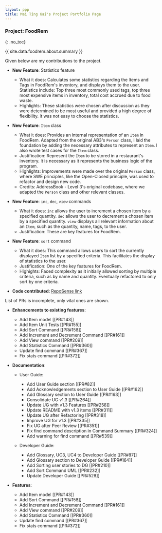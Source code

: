 ```yaml
---
layout: ppp
title: Mai Ting Kai's Project Portfolio Page
---
```


<!-- markdownlint-disable-next-line blanks-around-headings -->
### Project: FoodRem
{: .no_toc}

<!-- markdownlint-disable-next-line proper-names -->
{{ site.data.foodrem.about.summary }}

Given below are my contributions to the project.

* **New Feature**: Statistics feature

  * What it does: Calculates some statistics regarding the Items and Tags in FoodRem's inventory, and displays them to the user. Statistics include: Top three most commonly used tags, top three most expensive items in inventory, total cost accrued due to food waste.
  * Highlights: These statistics were chosen after discussion as they were determined to be most useful and provided a high degree of flexibility. It was not easy to choose the statistics.

* **New Feature**: `Item` class

  * What it does: Provides an internal representation of an `Item` in FoodRem. Adapted from the original AB3's `Person` class, I laid the foundation by adding the necessary attributes to represent an `Item`. I also wrote test cases for the `Item` class.
  * Justification: Represent the `Item` to be stored in a restaurant's inventory. It is necessary as it represents the business logic of the program.
  * Highlights: Improvements were made over the original `Person` class, where SWE principles, like the Open-Closed principle, was used to refactor and design new code.
  * Credits: AddressBook - Level 3's original codebase, where we adapted the `Person` class and other relevant classes.

* **New Feature**: `inc`, `dec`, `view` commands

  * What it does: `inc` allows the user to increment a chosen item by a specified quantity. `dec` allows the user to decrement a chosen item by a specified quantity. `view` displays all relevant information about an `Item`, such as the quantity, name, tags, to the user.
  * Justification: These are key features for FoodRem.

* **New Feature**: `sort` command

  * What it does: This command allows users to sort the currently displayed `Item` list by a specified criteria. This facilitates the display of statistics to the user.
  * Justification: One of the key features for FoodRem.
  * Highights: Faced complexity as it initially allowed sorting by multiple criteria, such as by name and quantity. Eventually refactored to only sort by one criteria.

* **Code contributed**: [RepoSense link](https://nus-cs2103-ay2223s1.github.io/tp-dashboard/?search=&sort=groupTitle&sortWithin=title&timeframe=commit&mergegroup=&groupSelect=groupByRepos&breakdown=true&checkedFileTypes=docs~functional-code~test-code~other&since=2022-09-16&tabOpen=true&tabType=authorship&tabAuthor=Ferusel&tabRepo=AY2223S1-CS2103T-W16-2%2Ftp%5Bmaster%5D&authorshipIsMergeGroup=false&authorshipFileTypes=docs~functional-code~test-code&authorshipIsBinaryFileTypeChecked=false&authorshipIsIgnoredFilesChecked=false)

List of PRs is incomplete, only vital ones are shown.

* **Enhancements to existing features**:

  * Add Item model [[PR#143]]
  * Add Item Unit Tests [[PR#155]]
  * Add Sort Command [[PR#158]]
  * Add Increment and Decrement Command [[PR#161]]
  * Add View command [[PR#209]]
  * Add Statistics Command [[PR#360]]
  * Update find command [[PR#367]]
  * Fix stats command [[PR#372]]

* **Documentation**:

  * User Guide:
    * Add User Guide section [[PR#82]]
    * Add Acknowledgements section to User Guide [[PR#162]]
    * Add Glossary section to User Guide [[PR#163]]
    * Consolidate UG v1.3 [[PR#264]]
    * Update UG with v1.3 Features [[PR#258]]
    * Update README with v1.3 items [[PR#311]]
    * Update UG after Refactoring [[PR#318]]
    * Improve UG for v1.3 [[PR#335]]
    * Fix UG after Peer Review [[PR#351]]
    * Fix find command description in Command Summary [[PR#324]]
    * Add warning for find command [[PR#539]]

  * Developer Guide:
    * Add Glossary, UC3, UC4 to Developer Guide [[PR#87]]
    * Add Glossary section to Developer Guide [[PR#164]]
    * Add Sorting user stories to DG [[PR#210]]
    * Add Sort Command UML [[PR#232]]
    * Update Developer Guide [[PR#528]]

* **Features**:
  * Add Item model [[PR#143]]
  * Add Sort Command [[PR#158]]
  * Add Increment and Decrement Command [[PR#161]]
  * Add View command [[PR#209]]
  * Add Statistics Command [[PR#360]]
  * Update find command [[PR#367]]
  * Fix stats command [[PR#372]]
